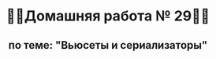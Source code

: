 <h1 align="center">&#128104&#8205&#128187Домашняя работа № 29&#128104&#8205&#128187</h1>
<h2 align="center">по теме: "Вьюсеты и сериализаторы"</h2>
